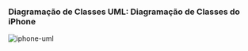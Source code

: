 ### Diagramação de Classes UML: Diagramação de Classes do iPhone

![iphone-uml](https://github.com/mateuzyn/iphone/assets/149985497/9130dd47-6742-4b8c-b68d-8259b2c9c96c)
